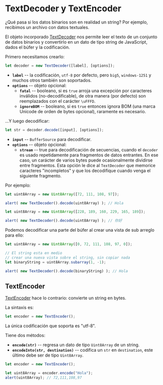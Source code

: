 # TextDecoder y TextEncoder

¿Qué pasa si los datos binarios son en realidad un string? Por ejemplo, recibimos un archivo con datos textuales.

El objeto incorporado [TextDecoder](https://encoding.spec.whatwg.org/#interface-textdecoder) nos permite leer el texto de un conjunto de datos binarios y convertirlo en un dato de tipo string de JavaScript, dados el búfer y la codificación.

Primero necesitamos crearlo:
```js
let decoder = new TextDecoder([label], [options]);
```

- **`label`** -- la codificación, `utf-8` por defecto, pero `big5`, `windows-1251` y muchos otros también son soportados.
- **`options`** -- objeto opcional:
  - **`fatal`** -- booleano, si es `true` arroja una excepción por caracteres inválidos (no-decodificable), de otra manera (por defecto) son reemplazados con el carácter `\uFFFD`.
  - **`ignoreBOM`** -- booleano, si es `true` entonces ignora BOM (una marca Unicode de orden de bytes opcional), raramente es necesario.

...Y luego decodificar:

```js
let str = decoder.decode([input], [options]);
```

- **`input`** -- `BufferSource` para decodificar.
- **`options`** -- objeto opcional:
  - **`stream`** -- true para decodificación de secuencias, cuando el `decoder` es usado repetidamente para fragmentos de datos entrantes. En ese caso, un carácter de varios bytes puede ocasionalmente dividirse entre fragmentos. Esta opción le dice al `TextDecoder` que memorice caracteres "incompletos" y que los decodifique cuando venga el siguiente fragmento.

Por ejemplo:

```js run
let uint8Array = new Uint8Array([72, 111, 108, 97]);

alert( new TextDecoder().decode(uint8Array) ); // Hola
```


```js run
let uint8Array = new Uint8Array([228, 189, 160, 229, 165, 189]);

alert( new TextDecoder().decode(uint8Array) ); // 你好
```

Podemos decodificar una parte del búfer al crear una vista de sub arreglo para ello:


```js run
let uint8Array = new Uint8Array([0, 72, 111, 108, 97, 0]);

// El string esta en medio
// crear una nueva vista sobre el string, sin copiar nada
let binaryString = uint8Array.subarray(1, -1);

alert( new TextDecoder().decode(binaryString) ); // Hola
```

## TextEncoder

[TextEncoder](https://encoding.spec.whatwg.org/#interface-textencoder) hace lo contrario: convierte un string en bytes.

La sintaxis es:

```js
let encoder = new TextEncoder();
```

La única codificación que soporta es "utf-8".

Tiene dos métodos:
- **`encode(str)`** -- regresa un dato de tipo `Uint8Array` de un string.
- **`encodeInto(str, destination)`** -- codifica un `str` en `destination`, este último debe ser de tipo `Uint8Array`.

```js run
let encoder = new TextEncoder();

let uint8Array = encoder.encode("Hola");
alert(uint8Array); // 72,111,108,97
```
